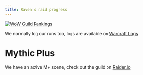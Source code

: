 ```yaml
---
title: Raven's raid progress
---
```


<a href="https://wowprogress.com/"><img alt="WoW Guild Rankings" src="https://wowprogress.com/guild_img/22008/out/type.site" border="0"/></a>

We normally log our runs too, logs are available on [Warcraft Logs](https://www.warcraftlogs.com/guild/eu/silvermoon/raven)

# Mythic Plus

We have an active M+ scene, check out the guild on [Raider.io](https://raider.io/guilds/eu/silvermoon/Raven/mythic-plus-characters/)
